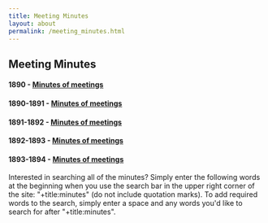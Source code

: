 ```yaml
---
title: Meeting Minutes
layout: about
permalink: /meeting_minutes.html
---
```

## Meeting Minutes

#### 1890 - [Minutes of meetings](https://elizajames.github.io/WLCB_draft/search/index.html?q=%2Btitle%3Aminutes%20%2Bcontent%3Ainaugural)
#### 1890-1891 - [Minutes of meetings](https://elizajames.github.io/WLCB_draft/search/index.html?q=%2Btitle%3Aminutes%20%2Bcontent%3Asecond%20-inaugural)
#### 1891-1892 - [Minutes of meetings](https://elizajames.github.io/WLCB_draft/search/index.html?q=%2Btitle%3Aminutes%20%2Bcontent%3Athird)
#### 1892-1893 - [Minutes of meetings]()
#### 1893-1894 - [Minutes of meetings]()

Interested in searching all of the minutes? Simply enter the following words at the beginning when you use the search bar in the upper right corner of the site: "+title:minutes" (do not include quotation marks). To add required words to the search, simply enter a space and any words you'd like to search for after "+title:minutes".



